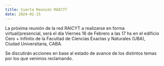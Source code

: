 ```yaml
---
title: Cuarta Reunión RAICYT
date: 2024-02-15
---
```


La próxima reunión de la red RAICYT a realizarse en forma virtual/presencial,
será el día Viernes 16 de Febrero a las 17 hs en el edificio Cero + Infinito de
la Facultad de Ciencias Exactas y Naturales (UBA), Ciudad Universitaria, CABA.

Se discutirán acciones en base al estado de avance de los distintos temas por
los que venimos reclamando. 